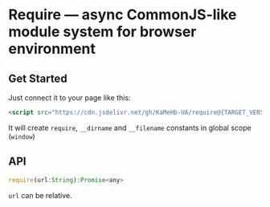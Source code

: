 # Require — async CommonJS-like module system for browser environment
## Get Started
Just connect it to your page like this:
```html
<script src="https://cdn.jsdelivr.net/gh/KaMeHb-UA/require@{TARGET_VERSION}/next.min.js"></script>
```
It will create `require`, `__dirname` and `__filename` constants in global scope (`window`)
## API
```javascript
require(url:String):Promise<any>
```
`url` can be relative.
